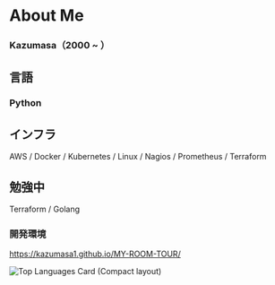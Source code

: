 # About Me

### Kazumasa（2000 ~ ）

## 言語

### Python

## インフラ

AWS / Docker / Kubernetes / Linux / Nagios / Prometheus / Terraform

## 勉強中

Terraform / Golang

### 開発環境

https://kazumasa1.github.io/MY-ROOM-TOUR/

![Top Languages Card (Compact layout)](https://github-readme-stats.vercel.app/api/top-langs/?username=Kazumasa1&layout=compact)
